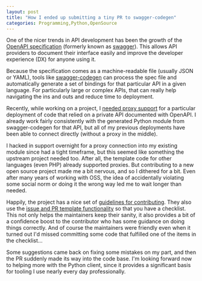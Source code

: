 ```yaml
---
layout: post
title: "How I ended up submitting a tiny PR to swagger-codegen"
categories: Programming,Python,OpenSource
---
```


One of the nicer trends in API development has been the growth of the [OpenAPI specification](https://github.com/OAI/OpenAPI-Specification) (formerly known as [swagger](http://swagger.io/)). This allows API providers to document their interface easily and improve the developer experience (DX) for anyone using it. 

Because the specification comes as a machine-readable file (usually JSON or YAML), tools like [swagger-codegen](https://github.com/swagger-api/swagger-codegen) can process the spec file and automatically generate a set of bindings for that particular API in a given language. For particularly large or complex APIs, that can really help navigating the ins and outs and reduce time to deployment.

Recently, while working on a project, I [needed proxy support](https://github.com/swagger-api/swagger-codegen/issues/4639) for a particular deployment of code that relied on a private API documented with OpenAPI. I already work fairly consistently with the generated Python module from swagger-codegen for that API, but all of my previous deployments have been able to connect directly (without a proxy in the middle).

I hacked in support overnight for a proxy connection into my existing module since had a tight timeframe, but this seemed like something the upstream project needed too. After all, the template code for other languages (even PHP) already supported proxies. But contributing to a new open source project made me a bit nervous, and so I dithered for a bit. Even after many years of working with OSS, the idea of accidentally violating some social norm or doing it the wrong way led me to wait longer than needed.

Happily, the project has a nice set of [guidelines for contributing](https://github.com/swagger-api/swagger-codegen/blob/master/CONTRIBUTING.md). They also use the [issue and PR template functionality](https://github.com/blog/2111-issue-and-pull-request-templates) so that you have a checklist. This not only helps the maintainers keep their sanity, it also provides a bit of a confidence boost to the contributor who has some guidance on doing things correctly. And of course the maintainers were friendly even when it turned out I'd missed committing some code that fulfilled one of the items in the checklist...

Some suggestions came back on fixing some mistakes on my part, and then the PR suddenly made its way into the code base. I'm looking forward now to helping more with the Python client, since it provides a significant basis for tooling I use nearly every day professionally.
